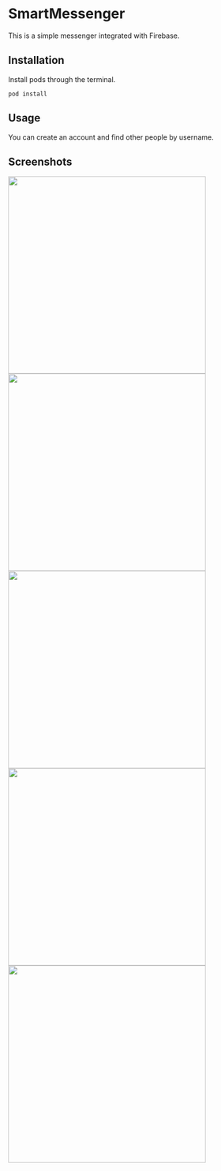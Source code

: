 # SmartMessenger

This is a simple messenger integrated with Firebase.

## Installation

Install pods through the terminal.

 ```shell
pod install 
``` 

## Usage

You can create an account and find other people by username. 

## Screenshots

<img src="https://user-images.githubusercontent.com/91344640/168440488-f41bb6c9-6f8d-4c5b-af82-cbaed73606cd.png" width="400">

<img src="https://user-images.githubusercontent.com/91344640/168440501-4ff895aa-5131-42a9-b6ee-a04e3d3c6c86.png" width="400">

<img src="https://user-images.githubusercontent.com/91344640/168440512-55f98fb5-bcea-4859-bfd7-f95acbf31b76.png" width="400">

<img src="(https://user-images.githubusercontent.com/91344640/168440518-0bc8db61-66a9-4c9d-b9e2-6fc1f1f26d9c.png" width="400">

<img src="https://user-images.githubusercontent.com/91344640/168440525-a44fb916-689f-45f6-ad61-68360f4d2f62.png" width="400">
